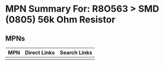 



# MPN Summary For: R8O563 > SMD (0805) 56k Ohm Resistor

## MPNs
  

|MPN|Direct Links|Search Links|
| :--- | :--- | :--- |
||||
